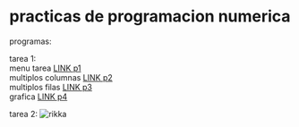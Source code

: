 # practicas de programacion numerica

programas:

tarea 1:   
menu tarea [LINK p1](https://github.com/yaelNanco/practicas-de-numerica/blob/main/iniciotarea1.m)  
multiplos columnas [LINK p2](https://github.com/yaelNanco/practicas-de-numerica/blob/main/multiplos_columna.m)  
multiplos filas [LINK p3](https://github.com/yaelNanco/practicas-de-numerica/blob/main/multiplos_fila.m)   
grafica [LINK p4](https://github.com/yaelNanco/practicas-de-numerica/blob/main/lagraficacion.m)   


tarea 2:
![rikka](https://www.pinterest.com/pin/anime-meme-gif-anime-meme-dance-discover-share-gifs--657807089332717484/)
